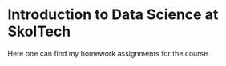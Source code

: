 # Introduction to Data Science at SkolTech
Here one can find my homework assignments for the course
